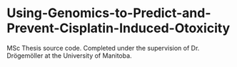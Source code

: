 # Using-Genomics-to-Predict-and-Prevent-Cisplatin-Induced-Otoxicity
MSc Thesis source code. Completed under the supervision of Dr. Drögemöller at the University of Manitoba.
